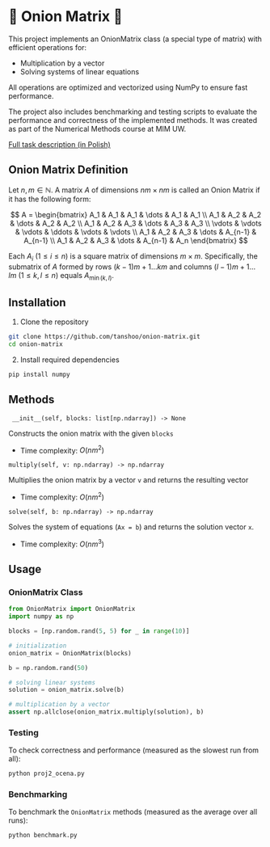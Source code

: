 # 🧅 Onion Matrix 🧅

This project implements an OnionMatrix class (a special type of matrix) with efficient operations for:
- Multiplication by a vector
- Solving systems of linear equations

All operations are optimized and vectorized using NumPy to ensure fast performance.

The project also includes benchmarking and testing scripts to evaluate the performance and correctness of the implemented methods. It was created as part of the Numerical Methods course at MIM UW.

[Full task description (in Polish)](proj2_opis.pdf)

## Onion Matrix Definition
Let  $n, m \in \mathbb{N}$. A matrix $A$ of dimensions $nm \times nm$ is called an Onion Matrix if it has the following form:

$$
A =
\begin{bmatrix}
A_1 & A_1 & A_1 & \dots & A_1 & A_1 \\
A_1 & A_2 & A_2 & \dots & A_2 & A_2 \\
A_1 & A_2 & A_3 & \dots & A_3 & A_3 \\
\vdots & \vdots & \vdots & \ddots & \vdots & \vdots \\
A_1 & A_2 & A_3 & \dots & A_{n-1} & A_{n-1} \\
A_1 & A_2 & A_3 & \dots & A_{n-1} & A_n
\end{bmatrix}
$$

Each $A_i$ $(1 \leq i \leq n )$ is a square matrix of dimensions $m \times m$. Specifically, the submatrix of $A$ formed by rows $(k-1)m + 1 \dots km$ and columns $(l-1)m + 1 \dots  lm$ $( 1 \leq k, l \leq n )$ equals $A_{\min(k, l)}$.

## Installation
1. Clone the repository
```sh
git clone https://github.com/tanshoo/onion-matrix.git
cd onion-matrix
```

2. Install required dependencies
```sh
pip install numpy
```

## Methods
` __init__(self, blocks: list[np.ndarray]) -> None`

Constructs the onion matrix with the given `blocks`
- Time complexity: $O(nm^2)$

`multiply(self, v: np.ndarray) -> np.ndarray`

Multiplies the onion matrix by a vector `v` and returns the resulting vector
- Time complexity: $O(nm^2)$

`solve(self, b: np.ndarray) -> np.ndarray`

Solves the system of equations (`Ax = b`) and returns the solution vector `x`.
- Time complexity: $O(nm^3)$


## Usage

### OnionMatrix Class

```py
from OnionMatrix import OnionMatrix
import numpy as np

blocks = [np.random.rand(5, 5) for _ in range(10)]

# initialization
onion_matrix = OnionMatrix(blocks)

b = np.random.rand(50)

# solving linear systems
solution = onion_matrix.solve(b)

# multiplication by a vector
assert np.allclose(onion_matrix.multiply(solution), b)
```

### Testing
To check correctness and performance (measured as the slowest run from all):
```sh
python proj2_ocena.py
```

### Benchmarking
To benchmark the `OnionMatrix` methods (measured as the average over all runs):
```sh
python benchmark.py
```